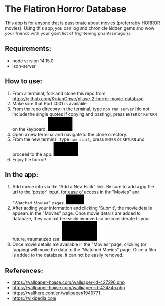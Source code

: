 # The Flatiron Horror Database

This app is for anyone that is passionate about movies (preferrably HORROR movies).  Using this app, you can log and chronicle hidden gems and wow your friends with your giant list of frightening phantasmagoria

## Requirements:
- node version 14.15.0
- json-server

## How to use:

1.  From a terminal, fork and clone this repo from https://github.com/KyrianOnwe/phase-2-horror-movie-database.
2.  Make sure that Port 3001 is available
3.  From the repo directory in the terminal, type `npm run server` [do not   include the single quotes if copying and pasting], press `ENTER` or `RETURN` on   the keyboard.
![Image](./src/images/npmRunServer_AdobeExpress.gif)
4. Open a new terminal and navigate to the clone directory.
5. From the new terminal, type `npm start`, press `ENTER` or `RETURN` and proceed to the app.
![Image](./src/images/npmStart_AdobeExpress.gif)
6. Enjoy the horror!

## In the app:
1.  Add movie info via the "Add a New Flick" link.  Be sure to add a jpg file url to the 'poster' input, for ease of access in the "Movies" and "Watched Movies" pages.
![Image](./src/images/add.gif)
2.  After adding your information and clicking 'Submit', the movie details appears in the "Movies" page.  Once movie details are added to database, they can not be easily removed so be considerate to your future, traumatized self.
![Image](./src/images/watched.gif)
3.  Once movie details are available in the "Movies" page, clicking (or tapping) will move the data to the "Watched Movies" page.  Once a film is added to the database, it can not be easily removed. 

## References:
- https://wallpaper-house.com/wallpaper-id-427296.php
- https://wallpaper-house.com/wallpaper-id-424845.php
- https://wallhere.com/en/wallpaper/1949771
- https://wikipedia.com
